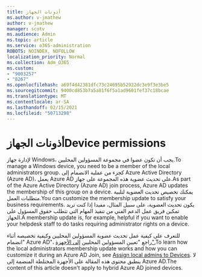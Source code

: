 ```yaml
---
title: أذونات الجهاز
ms.author: v-jmathew
author: v-jmathew
manager: scotv
ms.audience: Admin
ms.topic: article
ms.service: o365-administration
ROBOTS: NOINDEX, NOFOLLOW
localization_priority: Normal
ms.collection: Adm_O365
ms.custom:
- "9003257"
- "8267"
ms.openlocfilehash: a69f4d42381dfc73c24695b52922dc3e9f3e3be5
ms.sourcegitcommit: 9400cd853b7a5a81f6f5a1ad9601fef37c18bcae
ms.translationtype: MT
ms.contentlocale: ar-SA
ms.lasthandoff: 02/15/2021
ms.locfileid: "50713298"
---
```

# <a name="device-permissions"></a><span data-ttu-id="71c95-102">أذونات الجهاز</span><span class="sxs-lookup"><span data-stu-id="71c95-102">Device permissions</span></span>

<span data-ttu-id="71c95-103">لإدارة جهاز Windows، يجب أن تكون عضوا في مجموعة المسؤولين المحليين.</span><span class="sxs-lookup"><span data-stu-id="71c95-103">To manage a Windows device, you need to be a member of the local administrators group.</span></span> <span data-ttu-id="71c95-104">كجزء من عملية الانضمام إلى Azure Active Directory (Azure AD)، يعمل Azure AD على تحديث عضوية هذه المجموعة على جهاز.</span><span class="sxs-lookup"><span data-stu-id="71c95-104">As part of the Azure Active Directory (Azure AD) join process, Azure AD updates the membership of this group on a device.</span></span> <span data-ttu-id="71c95-105">يمكنك تخصيص تحديث العضوية لتلبية متطلبات العمل.</span><span class="sxs-lookup"><span data-stu-id="71c95-105">You can customize the membership update to satisfy your business requirements.</span></span> <span data-ttu-id="71c95-106">يكون تحديث العضوية، على سبيل المثال، مفيدا إذا كنت تريد تمكين فريق عمل الدعم الفني من تنفيذ المهام التي تتطلب حقوق المسؤول على الجهاز.</span><span class="sxs-lookup"><span data-stu-id="71c95-106">A membership update is, for example, helpful if you want to enable your helpdesk staff to do tasks requiring administrator rights on a device.</span></span>

<span data-ttu-id="71c95-107">للتعرف على كيفية عمل تحديث عضوية المسؤولين المحليين وكيفية تخصيصه أثناء "انضمام Azure AD"، راجع "تعيين المسؤولين المحليين [إلى الأجهزة".](https://docs.microsoft.com/azure/active-directory/devices/assign-local-admin)</span><span class="sxs-lookup"><span data-stu-id="71c95-107">To learn how the local administrators membership update works and how you can customize it during an Azure AD Join, see [Assign local admins to Devices](https://docs.microsoft.com/azure/active-directory/devices/assign-local-admin).</span></span> <span data-ttu-id="71c95-108">لا ينطبق محتوى هذه المقالة على الأجهزة المختلطة المنضمة إلى Azure AD.</span><span class="sxs-lookup"><span data-stu-id="71c95-108">The content of this article doesn't apply to hybrid Azure AD joined devices.</span></span>
